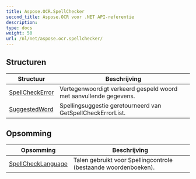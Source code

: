 ```yaml
---
title: Aspose.OCR.SpellChecker
second_title: Aspose.OCR voor .NET API-referentie
description: 
type: docs
weight: 50
url: /nl/net/aspose.ocr.spellchecker/
---
```



## Structuren

| Structuur | Beschrijving |
| --- | --- |
| [SpellCheckError](./spellcheckerror/) | Vertegenwoordigt verkeerd gespeld woord met aanvullende gegevens. |
| [SuggestedWord](./suggestedword/) | Spellingsuggestie geretourneerd van GetSpellCheckErrorList. |
## Opsomming

| Opsomming | Beschrijving |
| --- | --- |
| [SpellCheckLanguage](./spellchecklanguage/) | Talen gebruikt voor Spellingcontrole (bestaande woordenboeken). |


